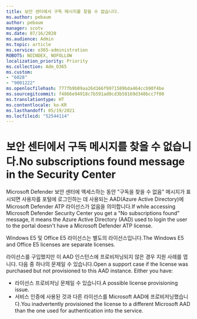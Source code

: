 ```yaml
---
title: 보안 센터에서 구독 메시지를 찾을 수 없습니다.
ms.author: pebaum
author: pebaum
manager: scotv
ms.date: 07/16/2020
ms.audience: Admin
ms.topic: article
ms.service: o365-administration
ROBOTS: NOINDEX, NOFOLLOW
localization_priority: Priority
ms.collection: Adm_O365
ms.custom:
- "6028"
- "9001222"
ms.openlocfilehash: 777fb9b09aa26d166f9971589bda464ccb90f4be
ms.sourcegitcommit: f4866e94918c7b591ad0cd3b58169d340bcc7f00
ms.translationtype: HT
ms.contentlocale: ko-KR
ms.lasthandoff: 05/19/2021
ms.locfileid: "52544114"
---
```

# <a name="no-subscriptions-found-message-in-the-security-center"></a><span data-ttu-id="15e39-102">보안 센터에서 구독 메시지를 찾을 수 없습니다.</span><span class="sxs-lookup"><span data-stu-id="15e39-102">No subscriptions found message in the Security Center</span></span>

<span data-ttu-id="15e39-103">Microsoft Defender 보안 센터에 액세스하는 동안 "구독을 찾을 수 없음" 메시지가 표시되면 사용자를 포털에 로그인하는 데 사용되는 AAD(Azure Active Directory)에 Microsoft Defender ATP 라이선스가 없음을 의미합니다.</span><span class="sxs-lookup"><span data-stu-id="15e39-103">If while accessing Microsoft Defender Security Center you get a "No subscriptions found" message, it means the Azure Active Directory (AAD) used to login the user to the portal doesn't have a Microsoft Defender ATP license.</span></span>  

<span data-ttu-id="15e39-104">Windows E5 및 Office E5 라이선스는 별도의 라이선스입니다.</span><span class="sxs-lookup"><span data-stu-id="15e39-104">The Windows E5 and Office E5 licenses are separate licenses.</span></span>

<span data-ttu-id="15e39-p101">라이선스를 구입했지만 이 AAD 인스턴스에 프로비저닝되지 않은 경우 지원 사례를 엽니다. 다음 중 하나의 문제일 수 있습니다.</span><span class="sxs-lookup"><span data-stu-id="15e39-p101">Open a support case if the license was purchased but not provisioned to this AAD instance. Either you have:</span></span> <br/>
-   <span data-ttu-id="15e39-107">라이선스 프로비저닝 문제일 수 있습니다.</span><span class="sxs-lookup"><span data-stu-id="15e39-107">A possible license provisioning issue.</span></span><br/>
-   <span data-ttu-id="15e39-108">서비스 인증에 사용된 것과 다른 라이선스를 Microsoft AAD에 프로비저닝했습니다.</span><span class="sxs-lookup"><span data-stu-id="15e39-108">You inadvertently provisioned the license to a different Microsoft AAD than the one used for authentication into the service.</span></span>